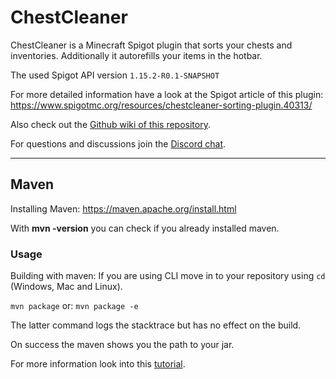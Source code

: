 # ChestCleaner

ChestCleaner is a Minecraft Spigot plugin that sorts your chests and inventories. Additionally it autorefills your items in the hotbar.

The used Spigot API version `1.15.2-R0.1-SNAPSHOT`

For more detailed information have a look at the Spigot article of this plugin: https://www.spigotmc.org/resources/chestcleaner-sorting-plugin.40313/

Also check out the [Github wiki of this repository](https://github.com/tom2208/ChestCleaner/wiki).

For questions and discussions join the [Discord chat](https://discord.gg/4AeApQ5).

---

## Maven

Installing Maven: https://maven.apache.org/install.html

With **mvn -version** you can check if you already installed maven.

### Usage

Building with maven:
If you are using CLI move in to your repository using `cd` (Windows, Mac and Linux).

`mvn package` or: `mvn package -e` 

The latter command logs the stacktrace but has no effect on the build.

On success the maven shows you the path to your jar.

For more information look into this [tutorial](https://maven.apache.org/guides/getting-started/maven-in-five-minutes.html).